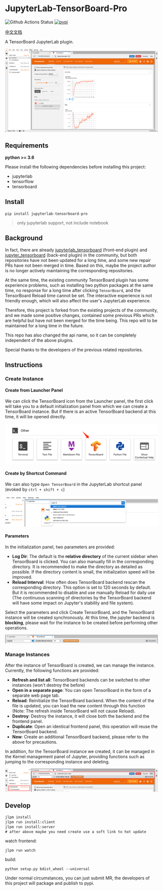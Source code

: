 # JupyterLab-TensorBoard-Pro

![Github Actions Status](https://github.com/HFAiLab/jupyterlab_tensorboard_pro/workflows/Build/badge.svg)&nbsp;[![pypi](https://img.shields.io/pypi/v/jupyterlab_tensorboard_pro.svg)](https://pypi.org/project/jupyterlab-tensorboard-pro/)

[中文文档](./README.zh-cn.md)

A TensorBoard JupyterLab plugin.

![](./images/tensorboard.step4.png)

## Requirements

**python >= 3.6**

Please install the following dependencies before installing this project:

- jupyterlab
- tensorflow
- tensorboard

## Install

```
pip install jupyterlab-tensorboard-pro
```

> only jupyterlab support, not include notebook

## Background

In fact, there are already [jupyterlab_tensorboard](https://github.com/chaoleili/jupyterlab_tensorboard) (front-end plugin) and [jupyter_tensorboard](https://github.com/lspvic/jupyter_tensorboard) (back-end plugin) in the community, but both repositories have not been updated for a long time, and some new repair PRs have not been merged in time. Based on this, maybe the project author is no longer actively maintaining the corresponding repositories.

At the same time, the existing community TensorBoard plugin has some experience problems, such as installing two python packages at the same time, no response for a long time after clicking `TensorBoard`, and the TensorBoard Reload time cannot be set. The interactive experience is not friendly enough, which will also affect the user's JupyterLab experience.

Therefore, this project is forked from the existing projects of the community, and we made some positive changes, contained some previous PRs which are helpful but have not been merged for the time being. This repo will to be maintained for a long time in the future.

This repo has also changed the api name, so it can be completely independent of the above plugins.

Special thanks to the developers of the previous related repositories.

## Instructions

### Create Instance

#### Create from Launcher Panel

We can click the TensorBoard icon from the Launcher panel, the first click will take you to a default initialization panel from which we can create a TensorBoard instance. But if there is an active TensorBoard backend at this time, it will be opened directly.

![](./images/tensorboard.step1.png)

#### Create by Shortcut Command

We can also type `Open TensorBoard` in the JupyterLab shortcut panel (evoked by `ctrl + shift + c`)

![](./images/tensorboard.step2.png)

#### Parameters

In the initialization panel, two parameters are provided:

- **Log Dir**: The default is the **relative directory** of the current sidebar when TensorBoard is clicked. You can also manually fill in the corresponding directory. It is recommended to make the directory as detailed as possible. If the directory content is small, the initialization speed will be improved.
- **Reload Interval**: How often does TensorBoard backend rescan the corresponding directory. This option is set to 120 seconds by default. But it is recommended to disable and use manually Reload for daily use (The continuous scanning of directories by the TensorBoard backend will have some impact on Jupyter's stability and file system).

Select the parameters and click Create TensorBoard, and the TensorBoard instance will be created synchronously. At this time, the jupyter backend is **blocking**, please wait for the instance to be created before performing other operations.

![](./images/tensorboard.step3.png)

### Manage Instances

After the instance of TensorBoard is created, we can manage the instance. Currently, the following functions are provided:

- **Refresh and list all**: TensorBoard backends can be switched to other instances (won't destroy the before)
- **Open in a separate page**: You can open TensorBoard in the form of a separate web page tab.
- **Reload**: Reinitialize the TensorBoard backend. When the content of the file is updated, you can load the new content through this function (Note: The refresh inside TensorBoard will not cause Reload).
- **Destroy**: Destroy the instance, it will close both the backend and the frontend panel.
- **Duplicate**: Open an identical frontend panel, this operation will reuse the TensorBoard backend.
- **New**: Create an additional TensorBoard backend, please refer to the above for precautions.

In addition, for the TensorBoard instance we created, it can be managed in the Kernel management panel of Jupyter, providing functions such as jumping to the corresponding instance and deleting.

![](./images/tensorboard.step5.png)

## Develop

```shell
jlpm install
jlpm run install:client
jlpm run install:server
# after above maybe you need create use a soft link to hot update
```

watch frontend:
```
jlpm run watch
```

build:
```
python setup.py bdist_wheel --universal
```

Under normal circumstances, you can just submit MR, the developers of this project will package and publish to pypi.